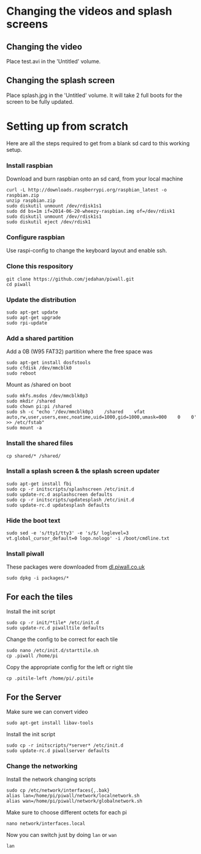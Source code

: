 # Changing the videos and splash screens

## Changing the video

Place test.avi in the 'Untitled' volume.

## Changing the splash screen

Place splash.jpg in the 'Untitled' volume. It will take 2 full boots for the screen to be fully updated.

# Setting up from scratch

Here are all the steps required to get from a blank sd card to this working setup.

### Install raspbian

Download and burn raspbian onto an sd card, from your local machine

    curl -L http://downloads.raspberrypi.org/raspbian_latest -o raspbian.zip
    unzip raspbian.zip
    sudo diskutil unmount /dev/rdisk1s1
    sudo dd bs=1m if=2014-06-20-wheezy-raspbian.img of=/dev/rdisk1
    sudo diskutil unmount /dev/rdisk1s1
    sudo diskutil eject /dev/rdisk1

### Configure raspbian

Use raspi-config to change the keyboard layout and enable ssh.

### Clone this respository

    git clone https://github.com/jedahan/piwall.git
    cd piwall

### Update the distribution

    sudo apt-get update
    sudo apt-get upgrade
    sudo rpi-update

### Add a shared partition

Add a 0B (W95 FAT32) partition where the free space was

    sudo apt-get install dosfstools
    sudo cfdisk /dev/mmcblk0
    sudo reboot

Mount as /shared on boot

    sudo mkfs.msdos /dev/mmcblk0p3
    sudo mkdir /shared
    sudo chown pi:pi /shared
    sudo sh -c "echo '/dev/mmcblk0p3    /shared    vfat    auto,rw,user,users,exec,noatime,uid=1000,gid=1000,umask=000    0    0' >> /etc/fstab"
    sudo mount -a

### Install the shared files

    cp shared/* /shared/

### Install a splash screen & the splash screen updater

    sudo apt-get install fbi
    sudo cp -r initscripts/splashscreen /etc/init.d
    sudo update-rc.d asplashscreen defaults
    sudo cp -r initscripts/updatesplash /etc/init.d
    sudo update-rc.d updatesplash defaults

### Hide the boot text

    sudo sed -e 's/tty1/tty3' -e 's/$/ loglevel=3 vt.global_cursor_default=0 logo.nologo' -i /boot/cmdline.txt

### Install piwall

These packages were downloaded from [dl.piwall.co.uk](dl.piwall.co.uk)

    sudo dpkg -i packages/*

## For each the tiles

Install the init script

    sudo cp -r init/*tile* /etc/init.d
    sudo update-rc.d piwalltile defaults

Change the config to be correct for each tile

    sudo nano /etc/init.d/starttile.sh
    cp .piwall /home/pi

Copy the appropriate config for the left or right tile

    cp .pitile-left /home/pi/.pitile

## For the Server

Make sure we can convert video

    sudo apt-get install libav-tools

Install the init script

    sudo cp -r initscripts/*server* /etc/init.d
    sudo update-rc.d piwallserver defaults

### Change the networking

Install the network changing scripts

    sudo cp /etc/network/interfaces{,.bak}
    alias lan=/home/pi/piwall/network/localnetwork.sh
    alias wan=/home/pi/piwall/network/globalnetwork.sh

Make sure to choose different octets for each pi

    nano network/interfaces.local

Now you can switch just by doing `lan` or `wan`

    lan
